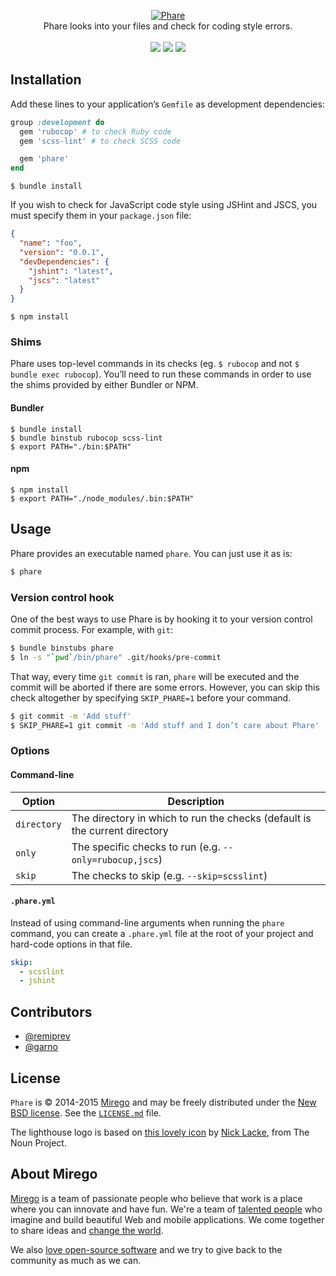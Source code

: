 <p align="center">
  <a href="https://github.com/mirego/phare">
    <img src="http://i.imgur.com/9Pa2RgE.png" alt="Phare" />
  </a>
  <br />
  Phare looks into your files and check for coding style errors.
  <br /><br />
  <a href="https://rubygems.org/gems/phare"><img src="http://img.shields.io/gem/v/phare.svg" /></a>
  <a href="https://travis-ci.org/mirego/phare"><img src="http://img.shields.io/travis/mirego/phare.svg" /></a>
  <a href="https://codeclimate.com/github/mirego/phare"><img src="http://img.shields.io/codeclimate/github/mirego/phare.svg" /></a>
</p>

## Installation

Add these lines to your application’s `Gemfile` as development dependencies:

```ruby
group :development do
  gem 'rubocop' # to check Ruby code
  gem 'scss-lint' # to check SCSS code

  gem 'phare'
end
```

```shell
$ bundle install
```

If you wish to check for JavaScript code style using JSHint and JSCS, you must
specify them in your `package.json` file:

```json
{
  "name": "foo",
  "version": "0.0.1",
  "devDependencies": {
    "jshint": "latest",
    "jscs": "latest"
  }
}
```

```shell
$ npm install
```

### Shims

Phare uses top-level commands in its checks (eg. `$ rubocop` and not `$ bundle exec rubocop`).
You’ll need to run these commands in order to use the shims provided by either
Bundler or NPM.

#### Bundler

```shell
$ bundle install
$ bundle binstub rubocop scss-lint
$ export PATH="./bin:$PATH"
```

#### npm

```shell
$ npm install
$ export PATH="./node_modules/.bin:$PATH"
```

## Usage

Phare provides an executable named `phare`. You can just use it as is:

```bash
$ phare
```

### Version control hook

One of the best ways to use Phare is by hooking it to your version control
commit process. For example, with `git`:

```bash
$ bundle binstubs phare
$ ln -s "`pwd`/bin/phare" .git/hooks/pre-commit
```

That way, every time `git commit` is ran, `phare` will be executed and the
commit will be aborted if there are some errors. However, you can skip this
check altogether by specifying `SKIP_PHARE=1` before your command.

```bash
$ git commit -m 'Add stuff'
$ SKIP_PHARE=1 git commit -m 'Add stuff and I don’t care about Phare'
```

### Options

#### Command-line

| Option      | Description
|-------------|-------------------------------------------------------------------------------------------------------------------------
| `directory` | The directory in which to run the checks (default is the current directory
| `only`      | The specific checks to run (e.g. `--only=rubocup,jscs`)
| `skip`      | The checks to skip (e.g. `--skip=scsslint`)

#### `.phare.yml`

Instead of using command-line arguments when running the `phare` command, you
can create a `.phare.yml` file at the root of your project and hard-code options
in that file.

```yaml
skip:
  - scsslint
  - jshint
```

## Contributors

* [@remiprev](https://github.com/remiprev)
* [@garno](https://github.com/garno)

## License

`Phare` is © 2014-2015 [Mirego](http://www.mirego.com) and may be freely distributed under the [New BSD license](http://opensource.org/licenses/BSD-3-Clause).  See the [`LICENSE.md`](https://github.com/mirego/phare/blob/master/LICENSE.md) file.

The lighthouse logo is based on [this lovely icon](http://thenounproject.com/term/lighthouse/11608/) by [Nick Lacke](http://thenounproject.com/nicklacke), from The Noun Project.

## About Mirego

[Mirego](http://mirego.com) is a team of passionate people who believe that work is a place where you can innovate and have fun. We're a team of [talented people](http://life.mirego.com) who imagine and build beautiful Web and mobile applications. We come together to share ideas and [change the world](http://mirego.org).

We also [love open-source software](http://open.mirego.com) and we try to give back to the community as much as we can.
